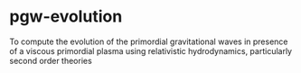 # pgw-evolution
To compute the evolution of the primordial gravitational waves in presence of a viscous primordial plasma using relativistic hydrodynamics, particularly second order theories
